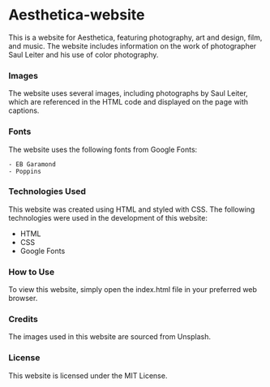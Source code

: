 # Aesthetica-website

This is a website for Aesthetica, featuring photography, art and design, film, and music. The website includes information on the work of photographer Saul Leiter and his use of color photography.

### Images

The website uses several images, including photographs by Saul Leiter, which are referenced in the HTML code and displayed on the page with captions.

### Fonts

The website uses the following fonts from Google Fonts:

    - EB Garamond
    - Poppins

### Technologies Used

This website was created using HTML and styled with CSS. The following technologies were used in the development of this website:

- HTML
- CSS
- Google Fonts

### How to Use

To view this website, simply open the index.html file in your preferred web browser.
### Credits

The images used in this website are sourced from Unsplash.
### License

This website is licensed under the MIT License.

